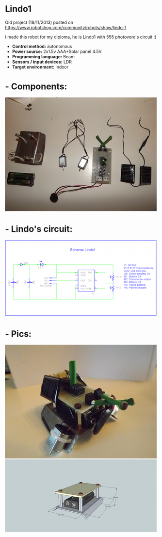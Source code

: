 # Lindo1

Old project (18/11/2013) posted on https://www.robotshop.com/community/robots/show/lindo-1



I made this robot for my diploma, he is Lindo1 with 555 photovore's circuit :)

-	**Control method:** autonomous
-	**Power source:** 2x1.5v AAA+Solar panel 4.5V
- **Programming language:** Beam
-	**Sensors / input devices:** LDR
-	**Target environment:** indoor


# - Components:

![components](https://github.com/AndreAzzalin/Lindo1/blob/main/Immagine1.jpg)

# - Lindo's circuit:

![circuit](https://github.com/AndreAzzalin/Lindo1/blob/main/Immagine2.png)

# - Pics:

![img3](https://github.com/AndreAzzalin/Lindo1/blob/main/Immagine3.jpg)
![img4](https://github.com/AndreAzzalin/Lindo1/blob/main/Immagine4.jpg)
